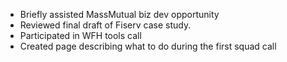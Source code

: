- Briefly assisted MassMutual biz dev opportunity
- Reviewed final draft of Fiserv case study.
- Participated in WFH tools call
- Created page describing what to do during the first squad call
